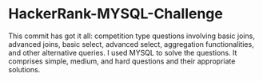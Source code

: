 # HackerRank-MYSQL-Challenge
This commit has got it all: competition type questions involving basic joins, advanced joins, basic select, advanced select, aggregation functionalities, and other alternative queries. I used MYSQL to solve the questions. It comprises simple, medium, and hard questions and their appropriate solutions. 
